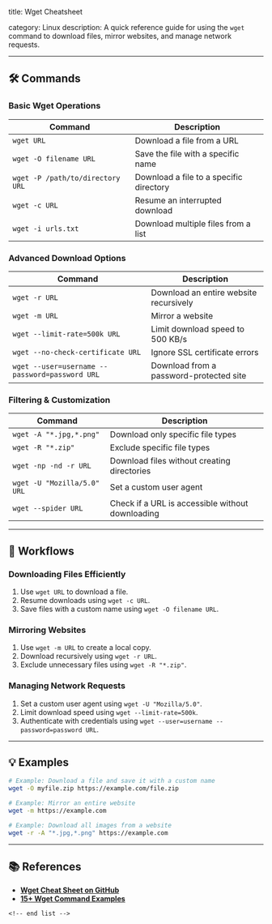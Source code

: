 title: Wget Cheatsheet

category: Linux
description: A quick reference guide for using the `wget` command to download files, mirror websites, and manage network requests.

---

## 🛠️ Commands

### **Basic Wget Operations**

| Command                            | Description                             |
| ---------------------------------- | --------------------------------------- |
| `wget URL`                       | Download a file from a URL              |
| `wget -O filename URL`           | Save the file with a specific name      |
| `wget -P /path/to/directory URL` | Download a file to a specific directory |
| `wget -c URL`                    | Resume an interrupted download          |
| `wget -i urls.txt`               | Download multiple files from a list     |

### **Advanced Download Options**

| Command                                          | Description                             |
| ------------------------------------------------ | --------------------------------------- |
| `wget -r URL`                                  | Download an entire website recursively  |
| `wget -m URL`                                  | Mirror a website                        |
| `wget --limit-rate=500k URL`                   | Limit download speed to 500 KB/s        |
| `wget --no-check-certificate URL`              | Ignore SSL certificate errors           |
| `wget --user=username --password=password URL` | Download from a password-protected site |

### **Filtering & Customization**

| Command                       | Description                                      |
| ----------------------------- | ------------------------------------------------ |
| `wget -A "*.jpg,*.png"`     | Download only specific file types                |
| `wget -R "*.zip"`           | Exclude specific file types                      |
| `wget -np -nd -r URL`       | Download files without creating directories      |
| `wget -U "Mozilla/5.0" URL` | Set a custom user agent                          |
| `wget --spider URL`         | Check if a URL is accessible without downloading |

---

## 🔄 Workflows

### **Downloading Files Efficiently**

1. Use `wget URL` to download a file.
2. Resume downloads using `wget -c URL`.
3. Save files with a custom name using `wget -O filename URL`.

### **Mirroring Websites**

1. Use `wget -m URL` to create a local copy.
2. Download recursively using `wget -r URL`.
3. Exclude unnecessary files using `wget -R "*.zip"`.

### **Managing Network Requests**

1. Set a custom user agent using `wget -U "Mozilla/5.0"`.
2. Limit download speed using `wget --limit-rate=500k`.
3. Authenticate with credentials using `wget --user=username --password=password URL`.

---

## 💡 Examples

```bash
# Example: Download a file and save it with a custom name
wget -O myfile.zip https://example.com/file.zip
```

```bash
# Example: Mirror an entire website
wget -m https://example.com
```

```bash
# Example: Download all images from a website
wget -r -A "*.jpg,*.png" https://example.com
```

---

## 📚 References

- **[Wget Cheat Sheet on GitHub](https://gist.github.com/Dammmien/4af98e05f9c51c2da007cc70d62bf562)**
- **[15+ Wget Command Examples](https://www.golinuxcloud.com/wget-command-in-linux/)**

```
<!-- end list -->
```
